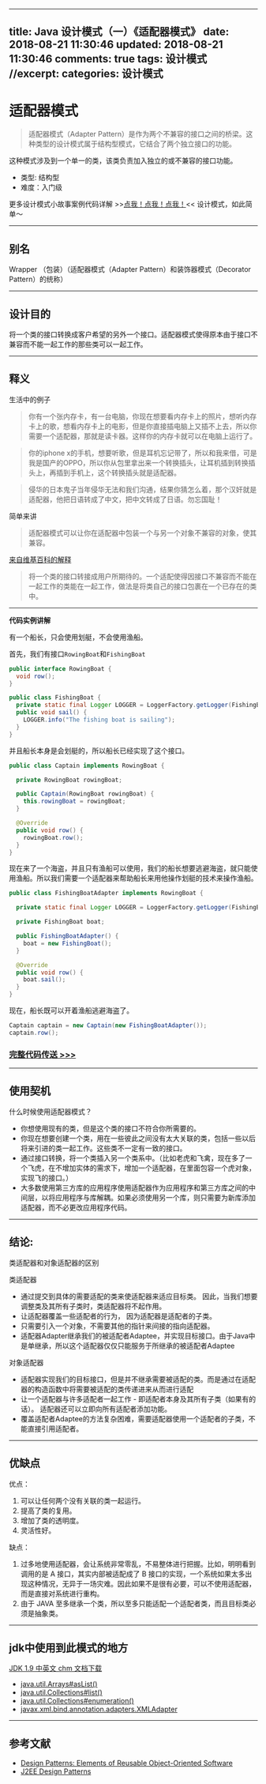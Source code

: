 
---
title: Java 设计模式（一）《适配器模式》
date: 2018-08-21 11:30:46
updated: 2018-08-21 11:30:46
comments: true
tags: 设计模式
//excerpt: 
categories: 设计模式
---


# 适配器模式

>适配器模式（Adapter Pattern）是作为两个不兼容的接口之间的桥梁。这种类型的设计模式属于结构型模式，它结合了两个独立接口的功能。

这种模式涉及到一个单一的类，该类负责加入独立的或不兼容的接口功能。

- 类型: 结构型
- 难度：入门级

更多设计模式小故事案例代码详解 >>[点我！点我！点我！](https://gitee.com/lvgo/java-design-patterns-cn)<< 设计模式，如此简单～

<!--more-->

----

## 别名
Wrapper （包装）（适配器模式（Adapter Pattern）和装饰器模式（Decorator Pattern）的统称）


----

## 设计目的
将一个类的接口转换成客户希望的另外一个接口。适配器模式使得原本由于接口不兼容而不能一起工作的那些类可以一起工作。


----

## 释义

生活中的例子


>你有一个张内存卡，有一台电脑，你现在想要看内存卡上的照片，想听内存卡上的歌，想看内存卡上的电影，但是你直接插电脑上又插不上去，所以你需要一个适配器，那就是读卡器。这样你的内存卡就可以在电脑上运行了。

>你的iphone x的手机，想要听歌，但是耳机忘记带了，所以和我来借，可是我是国产的OPPO，所以你从包里拿出来一个转换插头，让耳机插到转换插头上，再插到手机上，这个转换插头就是适配器。

>侵华的日本鬼子当年侵华无法和我们沟通，结果你猜怎么着，那个汉奸就是适配器，他把日语转成了中文，把中文转成了日语。勿忘国耻！


简单来讲

>适配器模式可以让你在适配器中包装一个与另一个对象不兼容的对象，使其兼容。

[来自维基百科的解释](https://zh.wikipedia.org/wiki/%E9%80%82%E9%85%8D%E5%99%A8%E6%A8%A1%E5%BC%8F)

>将一个类的接口转接成用户所期待的。一个适配使得因接口不兼容而不能在一起工作的类能在一起工作，做法是将类自己的接口包裹在一个已存在的类中。

----


**代码实例讲解**

有一个船长，只会使用划艇，不会使用渔船。

首先，我们有接口`RowingBoat`和`FishingBoat`

```java
public interface RowingBoat {
  void row();
}

public class FishingBoat {
  private static final Logger LOGGER = LoggerFactory.getLogger(FishingBoat.class);
  public void sail() {
    LOGGER.info("The fishing boat is sailing");
  }
}
```

并且船长本身是会划艇的，所以船长已经实现了这个接口。

```java
public class Captain implements RowingBoat {

  private RowingBoat rowingBoat;

  public Captain(RowingBoat rowingBoat) {
    this.rowingBoat = rowingBoat;
  }

  @Override
  public void row() {
    rowingBoat.row();
  }
}
```

现在来了一个海盗，并且只有渔船可以使用，我们的船长想要逃避海盗，就只能使用渔船。所以我们需要一个适配器来帮助船长来用他操作划艇的技术来操作渔船。


```java
public class FishingBoatAdapter implements RowingBoat {

  private static final Logger LOGGER = LoggerFactory.getLogger(FishingBoatAdapter.class);

  private FishingBoat boat;

  public FishingBoatAdapter() {
    boat = new FishingBoat();
  }

  @Override
  public void row() {
    boat.sail();
  }
}
```

现在，船长既可以开着渔船逃避海盗了。

```java
Captain captain = new Captain(new FishingBoatAdapter());
captain.row();
```

### [完整代码传送 >>>](https://gitee.com/lvgo/java-design-patterns-cn/tree/master/adapter)

----



## 使用契机

什么时候使用适配器模式？

* 你想使用现有的类，但是这个类的接口不符合你所需要的。
* 你现在想要创建一个类，用在一些彼此之间没有太大关联的类，包括一些以后将来引进的类一起工作。这些类不一定有一致的接口。
* 通过接口转换，将一个类插入另一个类系中。（比如老虎和飞禽，现在多了一个飞虎，在不增加实体的需求下，增加一个适配器，在里面包容一个虎对象，实现飞的接口。）
* 大多数使用第三方库的应用程序使用适配器作为应用程序和第三方库之间的中间层，以将应用程序与库解耦。如果必须使用另一个库，则只需要为新库添加适配器，而不必更改应用程序代码。


----

## 结论:

类适配器和对象适配器的区别

类适配器

*	通过提交到具体的需要适配的类来使适配器来适应目标类。 因此，当我们想要调整类及其所有子类时，类适配器将不起作用。
*	让适配器覆盖一些适配者的行为， 因为适配器是适配者的子类。
*	只需要引入一个对象，不需要其他的指针来间接的指向适配器。
*  适配器Adapter继承我们的被适配者Adaptee，并实现目标接口。由于Java中是单继承，所以这个适配器仅仅只能服务于所继承的被适配者Adaptee


对象适配器

*  适配器实现我们的目标接口，但是并不继承需要被适配的类。而是通过在适配器的构造函数中将需要被适配的类传递进来从而进行适配
*	让一个适配器与许多适配者一起工作 - 即适配者本身及其所有子类（如果有的话）。 适配器还可以立即向所有适配者添加功能。
*	覆盖适配者Adaptee的方法复杂困难，需要适配器使用一个适配者的子类，不能直接引用适配者。

----

## 优缺点

优点： 

1. 可以让任何两个没有关联的类一起运行。
2. 提高了类的复用。
3. 增加了类的透明度。 
4. 灵活性好。

缺点： 

1. 过多地使用适配器，会让系统非常零乱，不易整体进行把握。比如，明明看到调用的是 A 接口，其实内部被适配成了 B 接口的实现，一个系统如果太多出现这种情况，无异于一场灾难。因此如果不是很有必要，可以不使用适配器，而是直接对系统进行重构。 
2. 由于 JAVA 至多继承一个类，所以至多只能适配一个适配者类，而且目标类必须是抽象类。

----


## jdk中使用到此模式的地方

[JDK 1.9 中英文 chm 文档下载](https://download.csdn.net/download/sinat_34344123/10177790)

* [java.util.Arrays#asList()](http://docs.oracle.com/javase/8/docs/api/java/util/Arrays.html#asList%28T...%29)
* [java.util.Collections#list()](https://docs.oracle.com/javase/8/docs/api/java/util/Collections.html#list-java.util.Enumeration-)
* [java.util.Collections#enumeration()](https://docs.oracle.com/javase/8/docs/api/java/util/Collections.html#enumeration-java.util.Collection-)
* [javax.xml.bind.annotation.adapters.XMLAdapter](http://docs.oracle.com/javase/8/docs/api/javax/xml/bind/annotation/adapters/XmlAdapter.html#marshal-BoundType-)

----

## 参考文献

* [Design Patterns: Elements of Reusable Object-Oriented Software](http://www.amazon.com/Design-Patterns-Elements-Reusable-Object-Oriented/dp/0201633612)
* [J2EE Design Patterns](http://www.amazon.com/J2EE-Design-Patterns-William-Crawford/dp/0596004273/ref=sr_1_2)